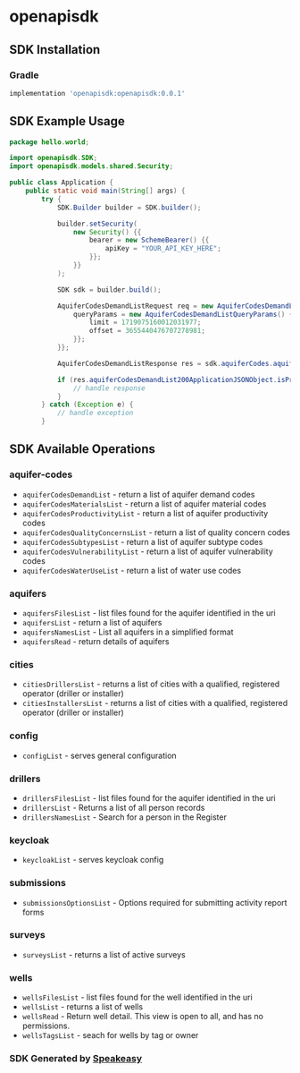 # openapisdk

<!-- Start SDK Installation -->
## SDK Installation

### Gradle

```groovy
implementation 'openapisdk:openapisdk:0.0.1'
```
<!-- End SDK Installation -->

## SDK Example Usage
<!-- Start SDK Example Usage -->
```java
package hello.world;

import openapisdk.SDK;
import openapisdk.models.shared.Security;

public class Application {
    public static void main(String[] args) {
        try {
            SDK.Builder builder = SDK.builder();

            builder.setSecurity(
                new Security() {{
                    bearer = new SchemeBearer() {{
                        apiKey = "YOUR_API_KEY_HERE";
                    }};
                }}
            );

            SDK sdk = builder.build();

            AquiferCodesDemandListRequest req = new AquiferCodesDemandListRequest() {{
                queryParams = new AquiferCodesDemandListQueryParams() {{
                    limit = 1719075160012031977;
                    offset = 3655440476707278981;
                }};
            }};

            AquiferCodesDemandListResponse res = sdk.aquiferCodes.aquiferCodesDemandList(req);

            if (res.aquiferCodesDemandList200ApplicationJSONObject.isPresent()) {
                // handle response
            }
        } catch (Exception e) {
            // handle exception
        }
```
<!-- End SDK Example Usage -->

<!-- Start SDK Available Operations -->
## SDK Available Operations

### aquifer-codes

* `aquiferCodesDemandList` - return a list of aquifer demand codes
* `aquiferCodesMaterialsList` - return a list of aquifer material codes
* `aquiferCodesProductivityList` - return a list of aquifer productivity codes
* `aquiferCodesQualityConcernsList` - return a list of quality concern codes
* `aquiferCodesSubtypesList` - return a list of aquifer subtype codes
* `aquiferCodesVulnerabilityList` - return a list of aquifer vulnerability codes
* `aquiferCodesWaterUseList` - return a list of water use codes

### aquifers

* `aquifersFilesList` - list files found for the aquifer identified in the uri
* `aquifersList` - return a list of aquifers
* `aquifersNamesList` - List all aquifers in a simplified format
* `aquifersRead` - return details of aquifers

### cities

* `citiesDrillersList` - returns a list of cities with a qualified, registered operator (driller or installer)
* `citiesInstallersList` - returns a list of cities with a qualified, registered operator (driller or installer)

### config

* `configList` - serves general configuration

### drillers

* `drillersFilesList` - list files found for the aquifer identified in the uri
* `drillersList` - Returns a list of all person records
* `drillersNamesList` - Search for a person in the Register

### keycloak

* `keycloakList` - serves keycloak config

### submissions

* `submissionsOptionsList` - Options required for submitting activity report forms

### surveys

* `surveysList` - returns a list of active surveys

### wells

* `wellsFilesList` - list files found for the well identified in the uri
* `wellsList` - returns a list of wells
* `wellsRead` - Return well detail.
This view is open to all, and has no permissions.
* `wellsTagsList` - seach for wells by tag or owner

<!-- End SDK Available Operations -->

### SDK Generated by [Speakeasy](https://docs.speakeasyapi.dev/docs/using-speakeasy/client-sdks)
